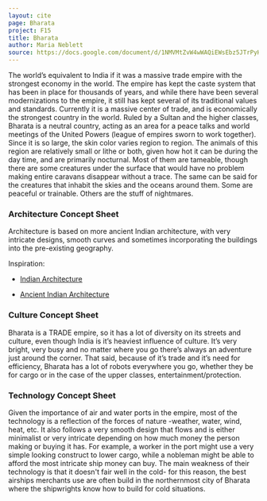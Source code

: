 ```yaml
---
layout: cite
page: Bharata
project: F15
title: Bharata
author: Maria Neblett
source: https://docs.google.com/document/d/1NMVMtZvW4wWAQiEWsEbz5JTrPyHgKU9KS8RNLc1lGoE/edit?usp=sharing
---
```

The world’s equivalent to India if it was a massive trade empire with the strongest economy in the world. The empire has kept the caste system that has been in place for thousands of years, and while there have been several modernizations to the empire, it still has kept several of its traditional values and standards. Currently it is a massive center of trade, and is economically the strongest country in the world. Ruled by a Sultan and the higher classes, Bharata is a neutral country, acting as an area for a peace talks and world meetings of the United Powers (league of empires sworn to work together). Since it is so large, the skin color varies region to region. The animals of this region are relatively small or lithe or both, given how hot it can be during the day time, and are primarily nocturnal. Most of them are tameable, though there are some creatures under the surface that would have no problem making entire caravans disappear without a trace. The same can be said for the creatures that inhabit the skies and the oceans around them. Some are peaceful or trainable. Others are the stuff of nightmares.

### Architecture Concept Sheet

Architecture is based on more ancient Indian architecture, with very intricate designs, smooth curves and sometimes incorporating the buildings into the pre-existing geography.

Inspiration:

- [Indian Architecture](http://quatr.us/india/architecture/)

- [Ancient Indian Architecture](http://www.indianmonumentsportal.com/indian-architecture/ancient-architecture.html)

### Culture Concept Sheet

Bharata is a TRADE empire, so it has a lot of diversity on its streets and culture, even though India is it’s heaviest influence of culture. It’s very bright, very busy and no matter where you go there’s always an adventure just around the corner. That said, because of it’s trade and it’s need for efficiency, Bharata has a lot of robots everywhere you go, whether they be for cargo or in the case of the upper classes, entertainment/protection.

### Technology Concept Sheet

Given the importance of air and water ports in the empire, most of the technology is a reflection of the forces of nature -weather, water, wind, heat, etc. It also follows a very smooth design that flows and is either minimalist or very intricate depending on how much money the person making or buying it has. For example, a worker in the port might use a very simple looking construct to lower cargo, while a nobleman might be able to afford the most intricate ship money can buy. The main weakness of their technology is that it doesn't fair well in the cold- for this reason, the best airships merchants use are often build in the northernmost city of Bharata where the shipwrights know how to build for cold situations.
